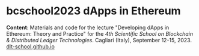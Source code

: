 # bcschool2023 dApps in Ethereum

**Content**: Materials and code for the lecture "Developing dApps in Ethereum: Theory and Practice" 
for the *4th Scientific School on Blockchain & Distributed Ledger Technologies*.
Cagliari (Italy), September 12-15, 2023.
[dlt-school.github.io](https://dlt-school.github.io/2023) 
